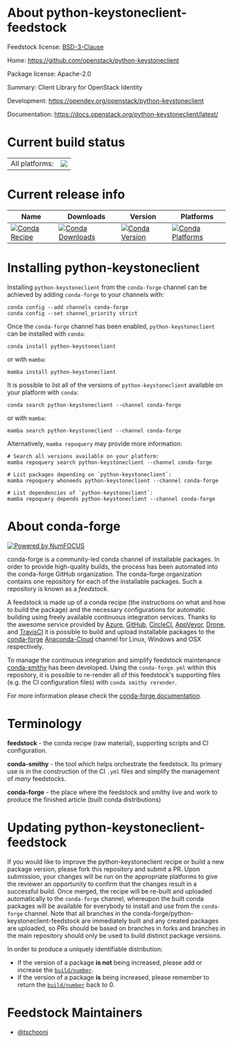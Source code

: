 About python-keystoneclient-feedstock
=====================================

Feedstock license: [BSD-3-Clause](https://github.com/conda-forge/python-keystoneclient-feedstock/blob/main/LICENSE.txt)

Home: https://github.com/openstack/python-keystoneclient

Package license: Apache-2.0

Summary: Client Library for OpenStack Identity

Development: https://opendev.org/openstack/python-keystoneclient

Documentation: https://docs.openstack.org/python-keystoneclient/latest/

Current build status
====================


<table><tr><td>All platforms:</td>
    <td>
      <a href="https://dev.azure.com/conda-forge/feedstock-builds/_build/latest?definitionId=8290&branchName=main">
        <img src="https://dev.azure.com/conda-forge/feedstock-builds/_apis/build/status/python-keystoneclient-feedstock?branchName=main">
      </a>
    </td>
  </tr>
</table>

Current release info
====================

| Name | Downloads | Version | Platforms |
| --- | --- | --- | --- |
| [![Conda Recipe](https://img.shields.io/badge/recipe-python--keystoneclient-green.svg)](https://anaconda.org/conda-forge/python-keystoneclient) | [![Conda Downloads](https://img.shields.io/conda/dn/conda-forge/python-keystoneclient.svg)](https://anaconda.org/conda-forge/python-keystoneclient) | [![Conda Version](https://img.shields.io/conda/vn/conda-forge/python-keystoneclient.svg)](https://anaconda.org/conda-forge/python-keystoneclient) | [![Conda Platforms](https://img.shields.io/conda/pn/conda-forge/python-keystoneclient.svg)](https://anaconda.org/conda-forge/python-keystoneclient) |

Installing python-keystoneclient
================================

Installing `python-keystoneclient` from the `conda-forge` channel can be achieved by adding `conda-forge` to your channels with:

```
conda config --add channels conda-forge
conda config --set channel_priority strict
```

Once the `conda-forge` channel has been enabled, `python-keystoneclient` can be installed with `conda`:

```
conda install python-keystoneclient
```

or with `mamba`:

```
mamba install python-keystoneclient
```

It is possible to list all of the versions of `python-keystoneclient` available on your platform with `conda`:

```
conda search python-keystoneclient --channel conda-forge
```

or with `mamba`:

```
mamba search python-keystoneclient --channel conda-forge
```

Alternatively, `mamba repoquery` may provide more information:

```
# Search all versions available on your platform:
mamba repoquery search python-keystoneclient --channel conda-forge

# List packages depending on `python-keystoneclient`:
mamba repoquery whoneeds python-keystoneclient --channel conda-forge

# List dependencies of `python-keystoneclient`:
mamba repoquery depends python-keystoneclient --channel conda-forge
```


About conda-forge
=================

[![Powered by
NumFOCUS](https://img.shields.io/badge/powered%20by-NumFOCUS-orange.svg?style=flat&colorA=E1523D&colorB=007D8A)](https://numfocus.org)

conda-forge is a community-led conda channel of installable packages.
In order to provide high-quality builds, the process has been automated into the
conda-forge GitHub organization. The conda-forge organization contains one repository
for each of the installable packages. Such a repository is known as a *feedstock*.

A feedstock is made up of a conda recipe (the instructions on what and how to build
the package) and the necessary configurations for automatic building using freely
available continuous integration services. Thanks to the awesome service provided by
[Azure](https://azure.microsoft.com/en-us/services/devops/), [GitHub](https://github.com/),
[CircleCI](https://circleci.com/), [AppVeyor](https://www.appveyor.com/),
[Drone](https://cloud.drone.io/welcome), and [TravisCI](https://travis-ci.com/)
it is possible to build and upload installable packages to the
[conda-forge](https://anaconda.org/conda-forge) [Anaconda-Cloud](https://anaconda.org/)
channel for Linux, Windows and OSX respectively.

To manage the continuous integration and simplify feedstock maintenance
[conda-smithy](https://github.com/conda-forge/conda-smithy) has been developed.
Using the ``conda-forge.yml`` within this repository, it is possible to re-render all of
this feedstock's supporting files (e.g. the CI configuration files) with ``conda smithy rerender``.

For more information please check the [conda-forge documentation](https://conda-forge.org/docs/).

Terminology
===========

**feedstock** - the conda recipe (raw material), supporting scripts and CI configuration.

**conda-smithy** - the tool which helps orchestrate the feedstock.
                   Its primary use is in the construction of the CI ``.yml`` files
                   and simplify the management of *many* feedstocks.

**conda-forge** - the place where the feedstock and smithy live and work to
                  produce the finished article (built conda distributions)


Updating python-keystoneclient-feedstock
========================================

If you would like to improve the python-keystoneclient recipe or build a new
package version, please fork this repository and submit a PR. Upon submission,
your changes will be run on the appropriate platforms to give the reviewer an
opportunity to confirm that the changes result in a successful build. Once
merged, the recipe will be re-built and uploaded automatically to the
`conda-forge` channel, whereupon the built conda packages will be available for
everybody to install and use from the `conda-forge` channel.
Note that all branches in the conda-forge/python-keystoneclient-feedstock are
immediately built and any created packages are uploaded, so PRs should be based
on branches in forks and branches in the main repository should only be used to
build distinct package versions.

In order to produce a uniquely identifiable distribution:
 * If the version of a package **is not** being increased, please add or increase
   the [``build/number``](https://docs.conda.io/projects/conda-build/en/latest/resources/define-metadata.html#build-number-and-string).
 * If the version of a package **is** being increased, please remember to return
   the [``build/number``](https://docs.conda.io/projects/conda-build/en/latest/resources/define-metadata.html#build-number-and-string)
   back to 0.

Feedstock Maintainers
=====================

* [@tschoonj](https://github.com/tschoonj/)

